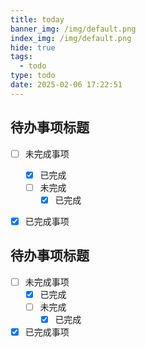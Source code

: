```yaml
---
title: today
banner_img: /img/default.png
index_img: /img/default.png
hide: true
tags:
  - todo
type: todo
date: 2025-02-06 17:22:51
---
```


## 待办事项标题
- [ ] 未完成事项
  - [x] 已完成
  - [ ] 未完成
    - [x] 已完成
- [x] 已完成事项
  

## 待办事项标题
- [ ] 未完成事项
  - [x] 已完成
  - [ ] 未完成
    - [x] 已完成
- [x] 已完成事项
